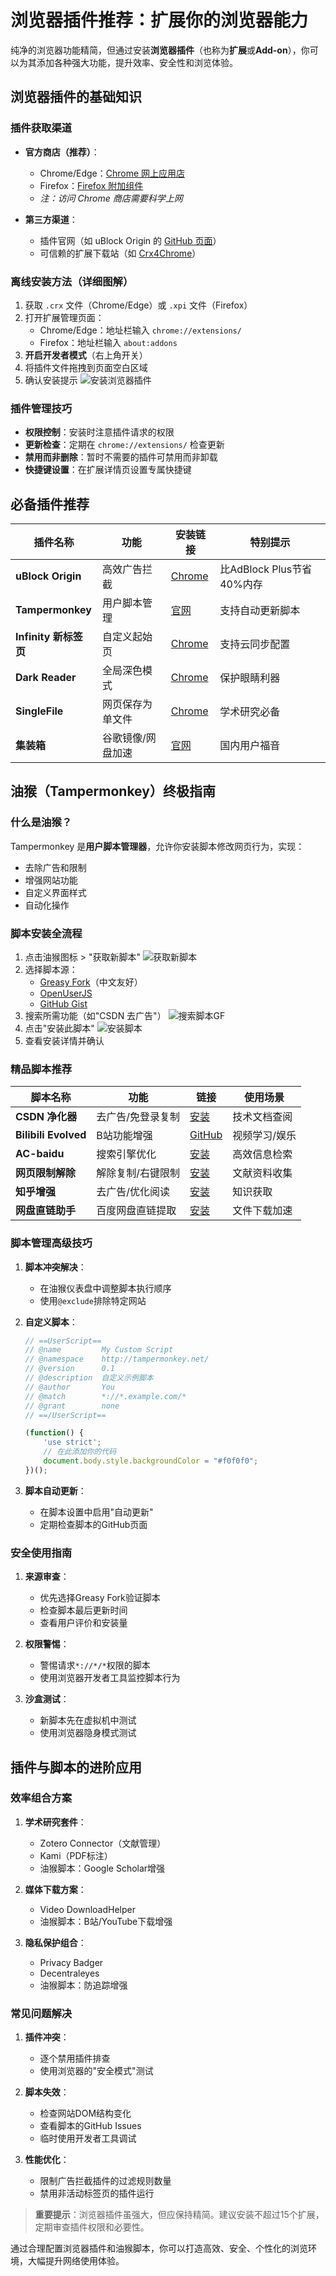 # 浏览器插件推荐：扩展你的浏览器能力

纯净的浏览器功能精简，但通过安装**浏览器插件**（也称为**扩展**或**Add-on**），你可以为其添加各种强大功能，提升效率、安全性和浏览体验。

## 浏览器插件的基础知识

### 插件获取渠道
- **官方商店（推荐）**：
  - Chrome/Edge：[Chrome 网上应用店](https://chrome.google.com/webstore/category/extensions)
  - Firefox：[Firefox 附加组件](https://addons.mozilla.org)
  - *注：访问 Chrome 商店需要科学上网*

- **第三方渠道**：
  - 插件官网（如 uBlock Origin 的 [GitHub 页面](https://github.com/gorhill/uBlock)）
  - 可信赖的扩展下载站（如 [Crx4Chrome](https://www.crx4chrome.com/)）

### 离线安装方法（详细图解）

1. 获取 `.crx` 文件（Chrome/Edge）或 `.xpi` 文件（Firefox）
2. 打开扩展管理页面：
   - Chrome/Edge：地址栏输入 `chrome://extensions/`
   - Firefox：地址栏输入 `about:addons`
3. **开启开发者模式**（右上角开关）
4. 将插件文件拖拽到页面空白区域
5. 确认安装提示
![安装浏览器插件](../img/chap2_add_plugins.png)

### 插件管理技巧
- **权限控制**：安装时注意插件请求的权限
- **更新检查**：定期在 `chrome://extensions/` 检查更新
- **禁用而非删除**：暂时不需要的插件可禁用而非卸载
- **快捷键设置**：在扩展详情页设置专属快捷键

## 必备插件推荐

| 插件名称 | 功能 | 安装链接 | 特别提示 |
|---------|------|----------|----------|
| **uBlock Origin** | 高效广告拦截 | [Chrome](https://chrome.google.com/webstore/detail/ublock-origin/cjpalhdlnbpafiamejdnhcphjbkeiagm) | 比AdBlock Plus节省40%内存 |
| **Tampermonkey** | 用户脚本管理 | [官网](https://www.tampermonkey.net/) | 支持自动更新脚本 |
| **Infinity 新标签页** | 自定义起始页 | [Chrome](https://chrome.google.com/webstore/detail/infinity-new-tab-pro/nnnkddnnlpamobajfibfdgfnbcnkgngh) | 支持云同步配置 |
| **Dark Reader** | 全局深色模式 | [Chrome](https://chrome.google.com/webstore/detail/dark-reader/eimadpbcbfnmbkopoojfekhnkhdbieeh) | 保护眼睛利器 |
| **SingleFile** | 网页保存为单文件 | [Chrome](https://chrome.google.com/webstore/detail/singlefile/mpiodijhokgodhhofbcjdecpffjipkle) | 学术研究必备 |
| **集装箱** | 谷歌镜像/网盘加速 | [官网](https://aikefu.run/t/) | 国内用户福音 |

## 油猴（Tampermonkey）终极指南

### 什么是油猴？
Tampermonkey 是**用户脚本管理器**，允许你安装脚本修改网页行为，实现：
- 去除广告和限制
- 增强网站功能
- 自定义界面样式
- 自动化操作

### 脚本安装全流程
1. 点击油猴图标 > "获取新脚本"
   ![获取新脚本](../img/chap2_tampermonkey_add_new_plugins.png)
2. 选择脚本源：
   - [Greasy Fork](https://greasyfork.org/)（中文友好）
   - [OpenUserJS](https://openuserjs.org/)
   - [GitHub Gist](https://gist.github.com/)
3. 搜索所需功能（如"CSDN 去广告"）
   ![搜索脚本GF](../img/chap2_tampermonkey_find_new_plugins_from_GF.png)
4. 点击"安装此脚本"
   ![安装脚本](../img/chap2_tampermonkey_install_new_plugins.png)
5. 查看安装详情并确认

### 精品脚本推荐

| 脚本名称 | 功能 | 链接 | 使用场景 |
|---------|------|------|---------|
| **CSDN 净化器** | 去广告/免登录复制 | [安装](https://greasyfork.org/scripts/378351) | 技术文档查阅 |
| **Bilibili Evolved** | B站功能增强 | [GitHub](https://github.com/the1812/Bilibili-Evolved) | 视频学习/娱乐 |
| **AC-baidu** | 搜索引擎优化 | [安装](https://greasyfork.org/scripts/14178) | 高效信息检索 |
| **网页限制解除** | 解除复制/右键限制 | [安装](https://greasyfork.org/scripts/28497) | 文献资料收集 |
| **知乎增强** | 去广告/优化阅读 | [安装](https://greasyfork.org/scripts/419081) | 知识获取 |
| **网盘直链助手** | 百度网盘直链提取 | [安装](https://greasyfork.org/scripts/418182) | 文件下载加速 |

### 脚本管理高级技巧
1. **脚本冲突解决**：
   - 在油猴仪表盘中调整脚本执行顺序
   - 使用`@exclude`排除特定网站

2. **自定义脚本**：
   ```javascript
   // ==UserScript==
   // @name         My Custom Script
   // @namespace    http://tampermonkey.net/
   // @version      0.1
   // @description  自定义示例脚本
   // @author       You
   // @match        *://*.example.com/*
   // @grant        none
   // ==/UserScript==
   
   (function() {
       'use strict';
       // 在此添加你的代码
       document.body.style.backgroundColor = "#f0f0f0";
   })();
   ```

3. **脚本自动更新**：
   - 在脚本设置中启用"自动更新"
   - 定期检查脚本的GitHub页面

### 安全使用指南
1. **来源审查**：
   - 优先选择Greasy Fork验证脚本
   - 检查脚本最后更新时间
   - 查看用户评价和安装量

2. **权限警惕**：
   - 警惕请求`*://*/*`权限的脚本
   - 使用浏览器开发者工具监控脚本行为

3. **沙盒测试**：
   - 新脚本先在虚拟机中测试
   - 使用浏览器隐身模式测试

## 插件与脚本的进阶应用

### 效率组合方案
1. **学术研究套件**：
   - Zotero Connector（文献管理）
   - Kami（PDF标注）
   + 油猴脚本：Google Scholar增强

2. **媒体下载方案**：
   - Video DownloadHelper
   + 油猴脚本：B站/YouTube下载增强

3. **隐私保护组合**：
   - Privacy Badger
   - Decentraleyes
   + 油猴脚本：防追踪增强

### 常见问题解决
1. **插件冲突**：
   - 逐个禁用插件排查
   - 使用浏览器的"安全模式"测试

2. **脚本失效**：
   - 检查网站DOM结构变化
   - 查看脚本的GitHub Issues
   - 临时使用开发者工具调试

3. **性能优化**：
   - 限制广告拦截插件的过滤规则数量
   - 禁用非活动标签页的插件运行

> **重要提示**：浏览器插件虽强大，但应保持精简。建议安装不超过15个扩展，定期审查插件权限和必要性。

通过合理配置浏览器插件和油猴脚本，你可以打造高效、安全、个性化的浏览环境，大幅提升网络使用体验。
